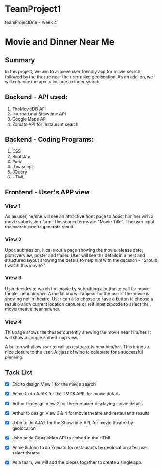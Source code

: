 # TeamProject1
teamProjectOne - Week 4

# Movie and Dinner Near Me

## Summary
In this project, we aim to achieve user friendly app for movie search, followed by the theatre near the user using geolocation. As an add-on, we will enhance the app to include a dinner search.

## Backend - API used:
1. TheMovieDB API
2. International Showtime API
3. Google Maps API
4. Zomato API for restaurant search 

## Backend - Coding Programs:
1. CSS
2. Bootstap
3. Pure
4. Javascript
5. JQuery
6. HTML

## Frontend - User's APP view

### View 1
As an user, he/she will see an attractive front page to assist him/her with a movie submission form. The search terms are "Movie Title". The user input the search term to generate result.

### View 2
Upon submission, it calls out a page showing the movie release date, plot/overview, poster and trailer. User will see the details in a neat and structured layout showing the details to help him with the decision - "Should I watch this movie?".

### View 3
User decides to watch the movie by submitting a button to call for movie theater near him/her. A modal box will appear for the user if the movie is showing not in theatre. User can also choose to have a button to choose a result o allow current location capture or self input zipcode to select the movie theatre near him/her.

### View 4
This page shows the theater currently showing the movie near him/her. It will show a google embed map view.

A button will allow user to call up restuarants near him/her. This brings a nice closure to the user. A glass of wine to celebrate for a successful planning.

## Task List

- [x] Eric to design View 1 for the movie search

- [x] Annie to do AJAX for the TMDB APIL for movie details

- [x] Arthur to design View 2 for the container displaying movie details

- [x] Arthur to design View 3 & 4 for movie theatre and restaurants results

- [x] John to do AJAX for the ShowTime APL for movie theatre by geolocation

- [x] John to do GoogleMap API to embed in the HTML

- [x] Annie & John to do Zomato for restaurants by geolocation after user select theatre

- [x] As a team, we will add the pieces together to create a single app.




